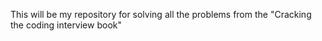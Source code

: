 This will be my repository for solving all the problems from the "Cracking the coding interview book"

